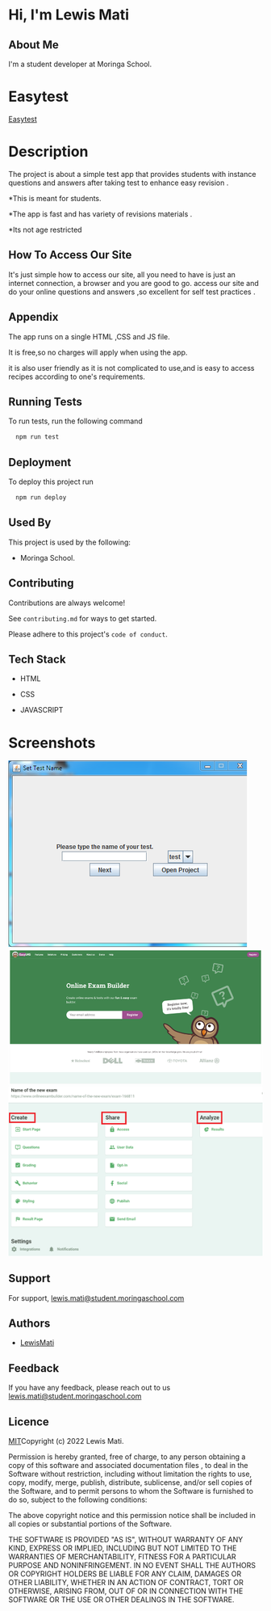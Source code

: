 # Hi, I'm Lewis Mati

## About Me
I'm a student developer at Moringa School.
# Easytest

[Easytest](https://github.com/MatiMoringa/Easytest/deployments/activity_log?environment=github-pages)

# Description

The project is about a simple test app that provides students with instance questions and answers after taking test to enhance easy revision .

*This is meant for students.

*The app is fast and has  variety of revisions materials .

*Its not age restricted

## How To Access Our Site

It's just simple how to access our site, all you need to have is just an internet connection, a browser and you are good to go. access our site and do your online questions and answers ,so excellent for self test practices .


## Appendix

The app runs on a single HTML ,CSS and JS file.

It is free,so no charges will apply when using the app.

it is also user friendly as it is not complicated to use,and is easy to access recipes according to one's requirements.

## Running Tests

To run tests, run the following command

```bash
  npm run test

```

## Deployment

To deploy this project run

```bash
  npm run deploy
```



## Used By

This project is used by the following:

- Moringa School.



## Contributing

Contributions are always welcome!

See `contributing.md` for ways to get started.

Please adhere to this project's `code of conduct`.

## Tech Stack

* HTML

* CSS

* JAVASCRIPT

# Screenshots
<img src = "./assets/pc.webp">
<img src = "./assets/pc1.png">
<img src = "./assets/pc2.png">

## Support

For support, lewis.mati@student.moringaschool.com


## Authors

- [LewisMati]([https://github.com/MatiMoringa/Independent-project-1)

## Feedback

If you have any feedback, please reach out to us lewis.mati@student.moringaschool.com



## Licence

[MIT](https://choosealicense.com/licenses/mit/)Copyright (c) 2022 Lewis Mati.


Permission is hereby granted, free of charge, to any person obtaining a copy of this software and associated documentation files , to deal in the Software without restriction, including without limitation the rights to use, copy, modify, merge, publish, distribute, sublicense, and/or sell copies of the Software, and to permit persons to whom the Software is furnished to do so, subject to the following conditions:

The above copyright notice and this permission notice shall be included in all copies or substantial portions of the Software.

THE SOFTWARE IS PROVIDED "AS IS", WITHOUT WARRANTY OF ANY KIND, EXPRESS OR IMPLIED, INCLUDING BUT NOT LIMITED TO THE WARRANTIES OF MERCHANTABILITY, FITNESS FOR A PARTICULAR PURPOSE AND NONINFRINGEMENT. IN NO EVENT SHALL THE AUTHORS OR COPYRIGHT HOLDERS BE LIABLE FOR ANY CLAIM, DAMAGES OR OTHER LIABILITY, WHETHER IN AN ACTION OF CONTRACT, TORT OR OTHERWISE, ARISING FROM, OUT OF OR IN CONNECTION WITH THE SOFTWARE OR THE USE OR OTHER DEALINGS IN THE SOFTWARE.




